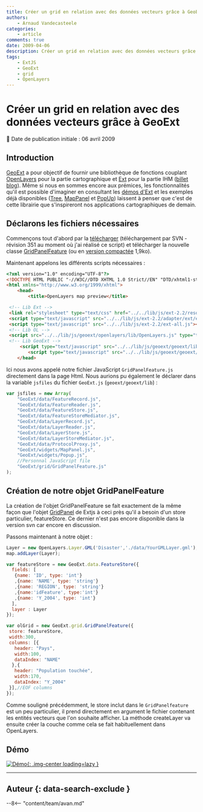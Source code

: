```yaml
---
title: Créer un grid en relation avec des données vecteurs grâce à GeoExt
authors:
    - Arnaud Vandecasteele
categories:
    - article
comments: true
date: 2009-04-06
description: Créer un grid en relation avec des données vecteurs grâce à GeoExt
tags:
    - ExtJS
    - GeoExt
    - grid
    - OpenLayers
---
```


# Créer un grid en relation avec des données vecteurs grâce à GeoExt

:calendar: Date de publication initiale : 06 avril 2009

## Introduction

[GeoExt](http://www.geoext.org/trac/geoext) a pour objectif de fournir une bibliothèque de fonctions couplant [OpenLayers](http://www.openlayers.org/) pour la partie cartographique et [Ext](http://extjs.com/) pour la partie IHM ([billet blog](http://geotribu.net/node/75)). Même si nous en sommes encore aux prémices, les fonctionnalités qu'il est possible d'imaginer en consultant les [démos d'Ext](http://extjs.com/deploy/dev/examples/samples.html) et les exemples déjà disponibles ([Tree](http://demo.opengeo.org/ems/examples/gx-tree-demo.html), [MapPanel](http://geoext.blogspot.com/2009/03/geoext-mappanel-is-born.html) et [PopUp](http://geoext.blogspot.com/2009/03/new-widget-in-geoext-popup.html)) laissent à penser que c'est de cette librairie que s'inspireront nos applications cartographiques de demain.

## Déclarons les fichiers nécessaires

Commençons tout d'abord par la [télécharger](http://www.geoext.org/trac/geoext/wiki/Development) (téléchargement par SVN - révision 351 au moment où j'ai réalisé ce script) et télécharger la nouvelle classe [GridPanelFeature](http://ks356007.kimsufi.com/arno/lib/js/geoext/geoext/lib/GeoExt/grid/GridPanelFeature.js) (ou en [version compactée](http://ks356007.kimsufi.com/arno/lib/js/geoext/geoext/lib/GeoExt/grid/GridPanelFeature_packed.js) 1,9ko).

Maintenant appelons les différents scripts nécessaires :

```html
<?xml version="1.0" encoding="UTF-8"?>
<!DOCTYPE HTML PUBLIC "-//W3C//DTD XHTML 1.0 Strict//EN" "DTD/xhtml1-strict.dtd">
<html xmlns="http://www.w3.org/1999/xhtml">
    <head>
        <title>OpenLayers map preview</title>

 <!-- Lib Ext -->
 <link rel="stylesheet" type="text/css" href="../../lib/js/ext-2.2/resources/css/ext-all.css" />
 <script type="text/javascript" src="../../lib/js/ext-2.2/adapter/ext/ext-base.js"></script>
 <script type="text/javascript" src="../../lib/js/ext-2.2/ext-all.js"></script>
 <!-- Lib OL -->
 <script src="../../lib/js/geoext/openlayers/lib/OpenLayers.js" type="text/javascript"></script>
 <!-- Lib GeoExt -->
     <script type="text/javascript" src="../../lib/js/geoext/geoext/lib/GeoExt.js"></script>
        <script type="text/javascript" src="../../lib/js/geoext/geoext/lib/GridPanelFeature.js"></script>
    </head>
```

Ici nous avons appelé notre fichier JavaScript `GridPanelFeature.js` directement dans la page Html. Nous aurions pu également le déclarer dans la variable `jsfiles` du fichier `GeoExt.js` (`geoext/geoext/lib`) :

```javascript
var jsfiles = new Array(
    "GeoExt/data/FeatureRecord.js",
    "GeoExt/data/FeatureReader.js",
    "GeoExt/data/FeatureStore.js",
    "GeoExt/data/FeatureStoreMediator.js",
    "GeoExt/data/LayerRecord.js",
    "GeoExt/data/LayerReader.js",
    "GeoExt/data/LayerStore.js",
    "GeoExt/data/LayerStoreMediator.js",
    "GeoExt/data/ProtocolProxy.js",
    "GeoExt/widgets/MapPanel.js",
    "GeoExt/widgets/Popup.js",
    //Personnal JavaScript file
    "GeoExt/grid/GridPanelFeature.js"
);
```

## Création de notre objet GridPanelFeature

La création de l'objet GridPanelFeature se fait exactement de la même façon que l'objet [GridPanel](http://extjs.com/deploy/dev/docs/?class=Ext.grid.GridPanel) de Extjs à ceci près qu'il a besoin d'un store particulier, featureStore. Ce dernier n'est pas encore disponible dans la version svn car encore en discussion.

Passons maintenant à notre objet :

```javascript
Layer = new OpenLayers.Layer.GML('Disaster','./data/YourGMLLayer.gml');
map.addLayer(Layer);

var featureStore = new GeoExt.data.FeatureStore({
  fields: [
   {name: 'ID', type: 'int'}
   ,{name: 'NAME', type: 'string'}
   ,{name: 'REGION', type: 'string'}
   ,{name:'idFeature', type:'int'}
   ,{name: 'Y_2004', type: 'int'}
  ],
  layer : Layer
});

var olGrid = new GeoExt.grid.GridPanelFeature({
 store: featureStore,
 width:300,
 columns: [{
   header: "Pays",
   width:100,
   dataIndex: "NAME"
  },{
   header: "Population touchée",
   width:170,
   dataIndex: "Y_2004"
 }],//EOF columns
});
```

Comme souligné précédemment, le store inclut dans le `GridPanelfeature` est un peu particulier, il prend directement en argument le fichier contenant les entités vecteurs que l'on souhaite afficher. La méthode createLayer va ensuite créer la couche comme cela se fait habituellement dans OpenLayers.

## Démo

[![Démo](https://cdn.geotribu.fr/img/articles-blog-rdp/articles/2009/GridPanelFeature.png "Démo"){: .img-center loading=lazy }](http://geotribu.net/applications/tutoriaux/GeoExt/disaster/index.html)

----

## Auteur {: data-search-exclude }

--8<-- "content/team/avan.md"
